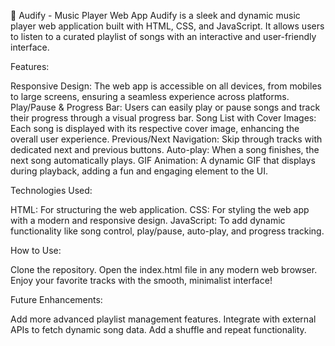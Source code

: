 🎵 Audify - Music Player Web App
Audify is a sleek and dynamic music player web application built with HTML, CSS, and JavaScript. It allows users to listen to a curated playlist of songs with an interactive and user-friendly interface.

Features:

Responsive Design: The web app is accessible on all devices, from mobiles to large screens, ensuring a seamless experience across platforms.
Play/Pause & Progress Bar: Users can easily play or pause songs and track their progress through a visual progress bar.
Song List with Cover Images: Each song is displayed with its respective cover image, enhancing the overall user experience.
Previous/Next Navigation: Skip through tracks with dedicated next and previous buttons.
Auto-play: When a song finishes, the next song automatically plays.
GIF Animation: A dynamic GIF that displays during playback, adding a fun and engaging element to the UI.

Technologies Used:

HTML: For structuring the web application.
CSS: For styling the web app with a modern and responsive design.
JavaScript: To add dynamic functionality like song control, play/pause, auto-play, and progress tracking.

How to Use:

Clone the repository.
Open the index.html file in any modern web browser.
Enjoy your favorite tracks with the smooth, minimalist interface!

Future Enhancements:

Add more advanced playlist management features.
Integrate with external APIs to fetch dynamic song data.
Add a shuffle and repeat functionality.
